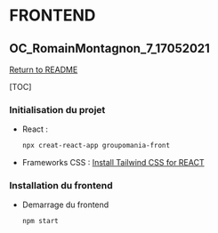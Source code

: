 # FRONTEND 

## OC_RomainMontagnon_7_17052021

[Return to README](../README.md)

[TOC]

### Initialisation du projet

- React :
  ```bash
  npx creat-react-app groupomania-front
  ```

- Frameworks CSS :
  [Install Tailwind CSS for REACT]([../README.md](https://tailwindcss.com/docs/guides/create-react-app))

### Installation du frontend

- Demarrage du frontend
  ```bash
  npm start
  ```

